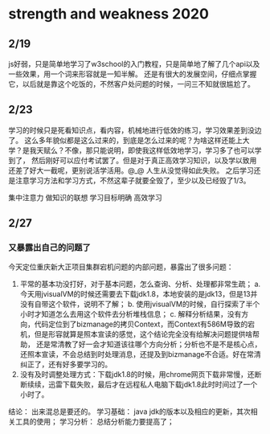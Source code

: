 # strength and weakness 2020

## 2/19
js好弱，只是简单地学习了w3school的入门教程，只是简单地了解了几个api以及一些效果，用一个词来形容就是一知半解。
还是有很大的发展空间，仔细点掌握它，以后就是靠这个吃饭的，不然客户处问题的时候，一问三不知就很尴尬了。


## 2/23
学习的时候只是死看知识点，看内容，机械地进行低效的练习，学习效果差到没边了。
这么多年貌似都是这么过来的，到底是怎么过来的呢？为啥这样还能上大学？是我天赋么？不像，那只能说明，即使我这样低效地学习，学习多了也可以学到了，
然后刚好可以应付考试罢了。但是对于真正高效学习知识，以及学以致用还差了好大一截呢，更别说活学活用。@\_@ 
人生从没觉得如此失败。
之后学习还是注意学习方法和学习方式，不然这辈子就要全毁了，至少以及已经毁了1/3。

集中注意力
做知识的联想
学习目标明确
高效学习

## 2/27
### 又暴露出自己的问题了
今天定位重庆新大正项目集群宕机问题的内部问题，暴露出了很多问题：
1. 平常的基本功没打好，对于基本问题，怎么查询、分析、处理都非常生疏；
    a. 今天用jvisualVM的时候还需要去下载jdk1.8，本地安装的是jdk13，但是13并没有自带这个软件，说明不了解；
    b. 使用jvisualVM的时候，自行探索了半个小时才知道怎么去用这个软件去分析堆栈信息；
    c. 解释分析结果，没有方向，代码定位到了bizmanage的拷贝Context，而Context有586M导致的宕机，但是形容就算是照本宣读的感觉，这个结论完全没有给解决问题提供啥帮助，
    还是常清教了好一会才知道该往哪个方向分析；分析也不是不是核心点，还照本宣读，不会总结到时处理消息，还提及到bizmanage不合适。好在常清纠正了，还有好多要学习的。
2. 没有及时调整处理方式：下载jdk1.8的时候，用chrome网页下载非常慢，还断断续续，迅雷下载失败，最后才在远程私人电脑下载jdk1.8此时时间过了一个小时了。

结论：
出来混总是要还的。
学习基础： java jdk的版本以及相应的更新，其次相关工具的使用；
学习分析： 总结分析能力要提高了；




